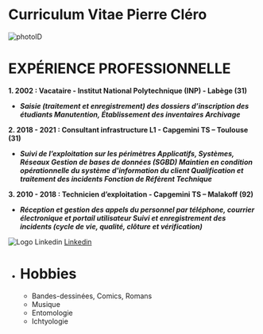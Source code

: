 # **Curriculum Vitae Pierre Cléro**

![photoID](https://media.licdn.com/dms/image/C5603AQHLkkoMoyMxVQ/profile-displayphoto-shrink_800_800/0/1544094925001?e=1706745600&v=beta&t=CvB0zte3TT61OpmsslgvYHW3Xl9YMbt3WU6bBgWJu4c)


# **EXPÉRIENCE PROFESSIONNELLE**

**1. 2002 : Vacataire - Institut National Polytechnique (INP) - Labège (31)**

- ***Saisie (traitement et enregistrement) des dossiers d’inscription des étudiants
Manutention, Établissement des inventaires
Archivage***

**2. 2018 - 2021 : Consultant infrastructure L1 - Capgemini TS – Toulouse (31)**

- ***Suivi de l’exploitation sur les périmètres Applicatifs, Systèmes, Réseaux
Gestion de bases de données (SGBD)
Maintien en condition opérationnelle du système d'information du client
Qualification et traitement des incidents
Fonction de Réfèrent Technique***


**3. 2010 - 2018 : Technicien d’exploitation - Capgemini TS – Malakoff (92)**

- ***Réception et gestion des appels du personnel par téléphone, courrier
électronique et portail utilisateur
Suivi et enregistrement des incidents (cycle de vie, qualité, clôture et vérification)***


![Logo Linkedin](https://static.licdn.com/sc/p/com.linkedin.email-assets-frontend%3Aemail-assets-frontend-static-content%2B__latest__/f/%2Femail-assets-frontend%2Fimages%2Femail%2Fphoenix%2Flogos%2Flogo_phoenix_header_blue_78x66_v1.png) [Linkedin](https://www.linkedin.com/in/pierre-cl%C3%A9ro-a65680145/)


- # **Hobbies**
  - Bandes-dessinées, Comics, Romans
  - Musique
  - Entomologie
  - Ichtyologie
